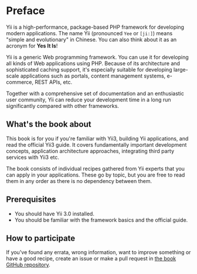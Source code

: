 # Preface

Yii is a high-performance, package-based PHP framework for developing modern applications.
The name Yii (pronounced `Yee` or `[ji:]`) means "simple and evolutionary" in Chinese.
You can also think about it as an acronym for **Yes It Is**!

Yii is a generic Web programming framework.
You can use it for developing all kinds of Web applications using PHP.
Because of its architecture and sophisticated caching support,
it's especially suitable for developing large-scale applications such as portals, content management systems,
e-commerce, REST APIs, etc.

Together with a comprehensive set of documentation and an enthusiastic user community, Yii can reduce your development
time in a long run significantly compared with other frameworks.

## What's the book about

This book is for you if you're familiar with Yii3, building Yii applications, and read the official Yii3 guide.
It covers fundamentally important development concepts, application architecture approaches, integrating third party
services with Yii3 etc.

The book consists of individual recipes gathered from Yii experts that you can apply in your applications.
These go by topic, but you are free to read them in any order as there is no dependency between them.

## Prerequisites

- You should have Yii 3.0 installed.
- You should be familiar with the framework basics and the official guide.

## How to participate

If you've found any errata, wrong information, want to improve something or have a good recipe,
create an issue or make a pull request in [the book GitHub repository](https://github.com/yiisoft/docs).
